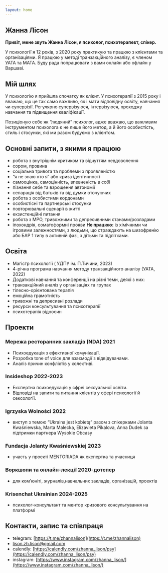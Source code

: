 ```yaml
---
layout: home
---
```


## Жанна Лісон

<!-- img align="right" width="180" height="240" src="photos/zhanna-lison-photo.png" -->

__Привіт, мене звуть Жанна Лісон, я психолог, психотерапевт, спікер.__

У психології я 12 років, з 2020 року практикую та працюю з клієнтами та організаціями. 
Я працюю у методі транзакційного аналізу, є членом УАТА та МАТА.
Буду рада попрацювати з вами онлайн або офлайн у Варшаві.

## Мій шлях

У психологію я прийшла спочатку як клієнт. У психотерапії з 2015 року і вважаю, що це так само важливо, як і мати відповідну освіту, навчання чи супервізії. Регулярно супервізуюся, інтервізуюся, проходжу навчання та підвищення кваліфікації.

Позиціоную себе як “людяний” психолог, адже вважаю, що важливим інструментом психолога є не лише його метод, а й його особистість, стиль і стосунки, які ми разом будуємо з клієнтом. 

## Основні запити, з якими я працюю

- робота з внутрішнім критиком та відчуттям невдоволення
- сором, провина
- соціальна тривога та проблеми з проявленістю
- “я не знаю хто я” або криза ідентичності
- самооцінка, самоцінність, впевненість в собі
- пізнання себе та взрощення автономії
- сепарація від батьків та від думки оточуючих
- робота з особистими кордонами
- особистісні та партнерські стосунки
- повторювальні сценарії в житті
- екзистенційні питання
- робота з МРО, тривожними та депресивними станами/розладами
- іпохондрія, соматоформні прояви
**Не працюю:**  із хімічними чи ігровими залежностями, з людьми, що страждають на шизофренію або БАР 1 типу в активній фазі, з дітьми та підлітками.

## Освіта

- Магістр психології ( УДПУ ім. П.Тичини, 2023)
- 4-річна програма навчання методу транзакційного аналізу (УАТА, 2022)
- Додаткові навчання та конференції на різні теми, деякі з них:
- транзакційний аналіз у організаціях та групах
- тілесно-орієнтована терапія
- емоційна грамотність
- тривожні та депресивні розлади
- ресурси консультування та психотерапії
- психотерапія відносин

## Проекти

### Мережа ресторанних закладів (NDA) 2021

- Психоедукація з ефективної комунікації.
- Розробка tone of voice для взаємодії з відвідувачами.
- Аналіз причин конфліктів у колективі.

### Insideshop 2022-2023

- Експертна психоедукація у сфреі сексуальної освіти.
- Відповіді на запити та питання клієнтів у сфері психології й сексології.

### Igrzyska Wolności 2022

- виступ з темою “Ukraina jest kobietą” разом з спікерками Jolanta Kwaśniewska, Marta Malecka, Elizavieta Pikalova, Anna Dudek за підтримки партнера Wysokie Obcasy

### Fundacja Jolanty Kwaśniewskiej 2023

- участь у проекті MENTORIADA як експертка та учасниця

### Воркшопи та онлайн-лекції 2020-дотепер

- для ком’юніті, журналів,навчальних закладів, організацій, проектів

### Krisenchat Ukrainian 2024-2025

- психолог-консультант та ментор кризового консультування на платформі

## Контакти, запис та співпраця
- telegram: [https://t.me/zhannalison](https://t.me/zhannalison)
- lison.zh.lison@gmail.com
- calendly: [https://calendly.com/zhanna_lison/psy](https://calendly.com/zhanna_lison/psy)
- instagram: [https://www.instagram.com/zhanna_lison/](https://www.instagram.com/zhanna_lison/)